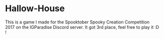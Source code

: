 # Hallow-House
This is a game I made for the Spooktober Spooky Creation Competition 2017 on the IGParadise Discord server.
It got 3rd place, feel free to play it :D !

